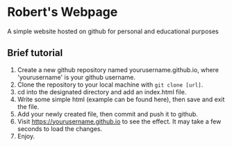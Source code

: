 # Robert's Webpage
A simple website hosted on github for personal and educational purposes

## Brief tutorial
1. Create a new github repository named yourusername.github.io, where 'yourusername' is your github username.
2. Clone the repository to your local machine with `git clone [url]`.
3. cd into the designated directory and add an index.html file.
4. Write some simple html (example can be found here), then save and exit the file.
5. Add your newly created file, then commit and push it to github.
6. Visit https://yourusername.github.io to see the effect. It may take a few seconds to load the changes.
7. Enjoy.
